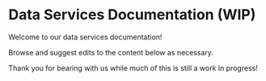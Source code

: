 # Data Services Documentation (WIP)

Welcome to our data services documentation!

Browse and suggest edits to the content below as necessary.

Thank you for bearing with us while much of this is still a work in progress!
